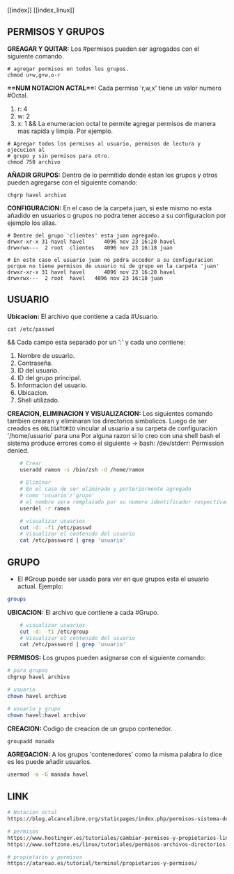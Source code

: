 [[index]]
[[index_linux]]

## PERMISOS Y GRUPOS

**GREAGAR Y QUITAR:**
	Los #permisos pueden ser agregados con el siguiente comando.
```
# agregar permisos en todos los grupos.
chmod u+w,g+w,o-r
```
**==NUM NOTACION ACTAL==:**
	Cada permiso 'r,w,x' tiene un valor numero #Octal.
1. r: 4
2. w: 2
3. x: 1
&&
	La enumeracion octal te permite agregar permisos de manera mas rapida y limpia. Por ejemplo.
```
# Agregar todos los permisos al usuario, permisos de lectura y ejecucion al
# grupo y sin permisos para otro.
chmod 750 archivo
```

**AÑADIR GRUPOS:**
	Dentro de lo permitido donde estan los grupos y otros pueden agregarse con el siguiente comando:
```
chgrp havel archivo
``` 

**CONFIGURACION:**
	En el caso de la carpeta juan, si este mismo no esta añadido en usuarios o grupos no podra tener acceso a su configuracion por ejemplo los alias.
```
# Dentre del grupo 'clientes' esta juan agregado.
drwxr-xr-x 31 havel havel      4096 nov 23 16:20 havel
drwxrwx---  2 root  clientes   4096 nov 23 16:18 juan

# En este caso el usuario juan no podra acceder a su configuracion porque no tiene permisos de usuario ni de grupo en la carpeta 'juan'
drwxr-xr-x 31 havel havel      4096 nov 23 16:20 havel
drwxrwx---  2 root  havel   4096 nov 23 16:18 juan
```


## USUARIO

**Ubicacion:**
	El archivo que contiene a cada #Usuario.
```
cat /etc/passwd
```
&&
	Cada campo esta separado por un ':' y cada uno contiene:
1. Nombre de usuario.
2. Contraseña.
3. ID del usuario.
4. ID del grupo principal.
5. Informacion del usuario.
6. Ubicacion.
7. Shell utilizado.

**CREACION, ELIMINACION Y VISUALIZACION:**
	Los siguientes comando tambien crearan y eliminaran los directorios simbolicos.
	Luego de ser creados es `OBLIGATORIO` vincular al usuario a su carpeta de configuracion '/home/usuario' para una 
	Por alguna razon si lo creo con una shell bash el sistema produce errores como el siguiente -> bash: /dev/stderr: Permission denied.
```bash
	# Crear
	useradd ramon -s /bin/zsh -d /home/ramon
	
	# Eliminar
	# En el caso de ser eliminado y porteriormente agregado 
	# como 'usuario'/'grupo'
	# el nombre sera remplazado por su numero identificador respectivamente.
	userdel -r ramon

	# visualizar usuarios
	cut -d: -f1 /etc/passwd
	# Visualizar el contenido del usuario 
	cat /etc/password | grep 'usuario'
```




## GRUPO
- El #Group puede ser usado para ver en que grupos esta el usuario actual. Ejemplo:
```sh
groups 
```

**UBICACION:**
	El archivo que contiene a cada #Grupo.
```bash
	# visualizar usuarios
	cut -d: -f1 /etc/group
	# Visualizar el contenido del usuario 
	cat /etc/password | grep 'usuario'
```

**PERMISOS:**
	Los grupos pueden asignarse con el siguiente comando:
```bash
# para grupos
chgrup havel archivo

# usuario
chown havel archivo

# usuario y grupo
chown havel:havel archivo
```

**CREACION:**
	Codigo de creacion de un grupo contenedor.
```bash
groupadd manada
```
**AGREGACION:**
	A los grupos 'contenedores' como la misma palabra lo dice es les puede añadir usuarios.
```bash
usermod -a -G manada havel
```





## LINK

```bash
# Notacion octal
https://blog.alcancelibre.org/staticpages/index.php/permisos-sistema-de-archivos

# permisos
https://www.hostinger.es/tutoriales/cambiar-permisos-y-propietarios-linux-linea-de-comandos/
https://www.softzone.es/linux/tutoriales/permisos-archivos-directorios-linux/

# propietario y permisos
https://atareao.es/tutorial/terminal/propietarios-y-permisos/

```
